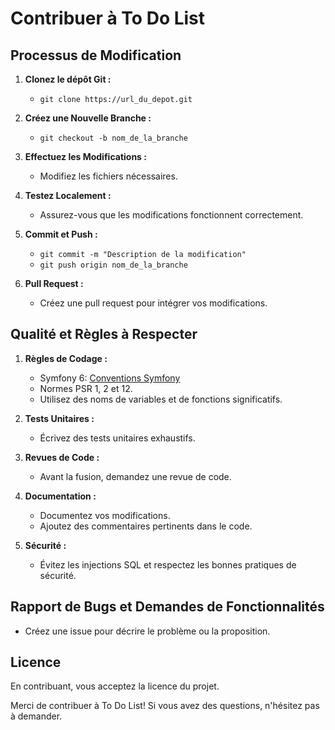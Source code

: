 # Contribuer à To Do List

## Processus de Modification

1. **Clonez le dépôt Git :**
   - `git clone https://url_du_depot.git`

2. **Créez une Nouvelle Branche :**
   - `git checkout -b nom_de_la_branche`

3. **Effectuez les Modifications :**
   - Modifiez les fichiers nécessaires.

4. **Testez Localement :**
   - Assurez-vous que les modifications fonctionnent correctement.

5. **Commit et Push :**
   - `git commit -m "Description de la modification"`
   - `git push origin nom_de_la_branche`

6. **Pull Request :**
   - Créez une pull request pour intégrer vos modifications.

## Qualité et Règles à Respecter

1. **Règles de Codage :**
   - Symfony 6: [Conventions Symfony](https://symfony.com/doc/current/contributing/code/standards.html)
   - Normes PSR 1, 2 et 12.
   - Utilisez des noms de variables et de fonctions significatifs.

2. **Tests Unitaires :**
   - Écrivez des tests unitaires exhaustifs.

3. **Revues de Code :**
   - Avant la fusion, demandez une revue de code.

4. **Documentation :**
   - Documentez vos modifications.
   - Ajoutez des commentaires pertinents dans le code.

5. **Sécurité :**
   - Évitez les injections SQL et respectez les bonnes pratiques de sécurité.

## Rapport de Bugs et Demandes de Fonctionnalités

- Créez une issue pour décrire le problème ou la proposition.

## Licence

En contribuant, vous acceptez la licence du projet.

Merci de contribuer à To Do List! Si vous avez des questions, n'hésitez pas à demander.
